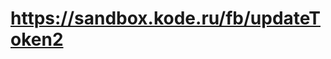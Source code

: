 #  https://sandbox.kode.ru/fb/updateToken2

<api-endpoint openapi-path="../../specifications/pushes.json" method="POST" endpoint="/fb/updateToken2"/>